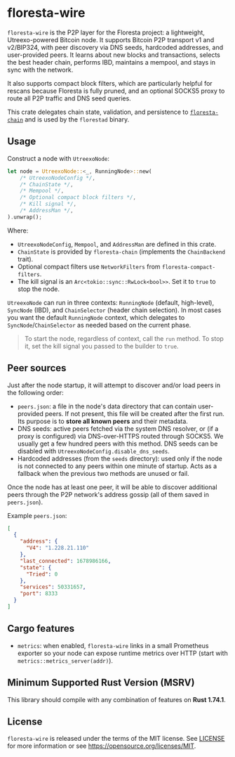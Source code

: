 # floresta-wire

`floresta-wire` is the P2P layer for the Floresta project: a lightweight, Utreexo-powered Bitcoin node. It supports Bitcoin P2P transport v1 and v2/BIP324, with peer discovery via DNS seeds, hardcoded addresses, and user-provided peers. It learns about new blocks and transactions, selects the best header chain, performs IBD, maintains a mempool, and stays in sync with the network.

It also supports compact block filters, which are particularly helpful for rescans because Floresta is fully pruned, and an optional SOCKS5 proxy to route all P2P traffic and DNS seed queries.

This crate delegates chain state, validation, and persistence to [`floresta-chain`](https://github.com/vinteumorg/Floresta/tree/master/crates/floresta-chain) and is used by the `florestad` binary.

## Usage

Construct a node with `UtreexoNode`:

```rust
let node = UtreexoNode::<_, RunningNode>::new(
    /* UtreexoNodeConfig */,
    /* ChainState */,
    /* Mempool */,
    /* Optional compact block filters */,
    /* Kill signal */,
    /* AddressMan */,
).unwrap();
```

Where:

- `UtreexoNodeConfig`, `Mempool`, and `AddressMan` are defined in this crate.
- `ChainState` is provided by `floresta-chain` (implements the `ChainBackend` trait).
- Optional compact filters use `NetworkFilters` from `floresta-compact-filters`.
- The kill signal is an `Arc<tokio::sync::RwLock<bool>>`. Set it to `true` to stop the node.

`UtreexoNode` can run in three contexts: `RunningNode` (default, high-level), `SyncNode` (IBD), and `ChainSelector` (header chain selection). In most cases you want the default `RunningNode` context, which delegates to `SyncNode`/`ChainSelector` as needed based on the current phase.

> To start the node, regardless of context, call the `run` method. To stop it, set the kill signal you passed to the builder to `true`.

## Peer sources

Just after the node startup, it will attempt to discover and/or load peers in the following order:

- `peers.json`: a file in the node's data directory that can contain user-provided peers. If not present, this file will be created after the first run. Its purpose is to **store all known peers** and their metadata.
- DNS seeds: active peers fetched via the system DNS resolver, or (if a proxy is configured) via DNS-over-HTTPS routed through SOCKS5. We usually get a few hundred peers with this method. DNS seeds can be disabled with `UtreexoNodeConfig.disable_dns_seeds`.
- Hardcoded addresses (from the `seeds` directory): used only if the node is not connected to any peers within one minute of startup. Acts as a fallback when the previous two methods are unused or fail.

Once the node has at least one peer, it will be able to discover additional peers through the P2P network's address gossip (all of them saved in `peers.json`).

Example `peers.json`:

```json
[
  {
    "address": {
      "V4": "1.228.21.110"
    },
    "last_connected": 1678986166,
    "state": {
      "Tried": 0
    },
    "services": 50331657,
    "port": 8333
  }
]
```

## Cargo features

- `metrics`: when enabled, `floresta-wire` links in a small Prometheus exporter so your node can expose runtime metrics over HTTP (start with `metrics::metrics_server(addr)`).

## Minimum Supported Rust Version (MSRV)

This library should compile with any combination of features on **Rust 1.74.1**.

## License

`floresta-wire` is released under the terms of the MIT license. See [LICENSE](https://github.com/vinteumorg/Floresta/blob/master/LICENSE) for more information or see https://opensource.org/licenses/MIT.
